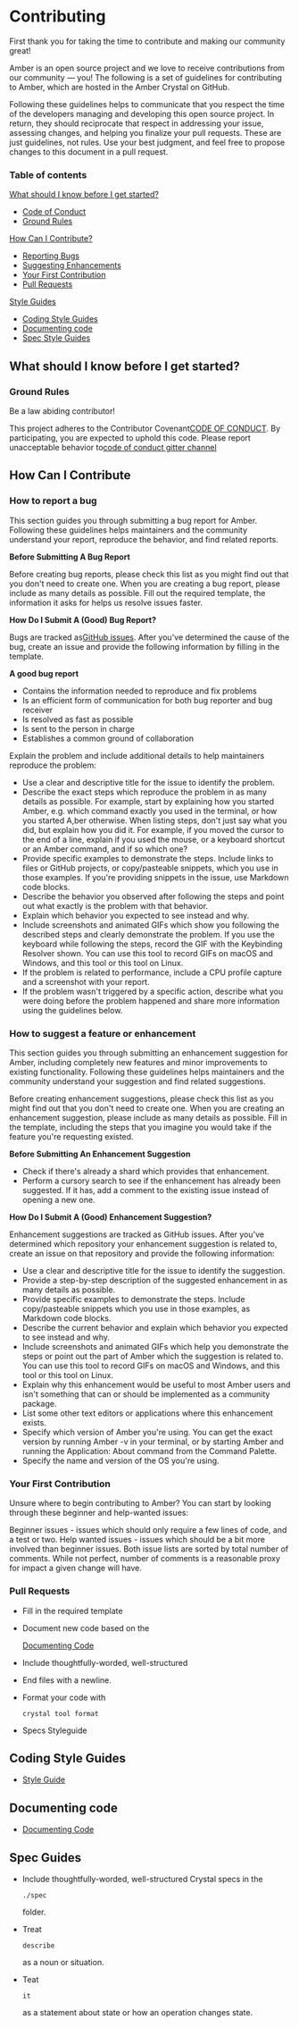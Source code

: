 # Contributing

First thank you for taking the time to contribute and making our community great!

Amber is an open source project and we love to receive contributions from our community — you! The following is a set of guidelines for contributing to Amber, which are hosted in the Amber Crystal on GitHub.

Following these guidelines helps to communicate that you respect the time of the developers managing and developing this open source project. In return, they should reciprocate that respect in addressing your issue, assessing changes, and helping you finalize your pull requests. These are just guidelines, not rules. Use your best judgment, and feel free to propose changes to this document in a pull request.

### Table of contents

[What should I know before I get started?](https://github.com/amberframework/amber/blob/master/.github/CONTRIBUTING.md#what-should-i-know-before-i-get-started)

* [Code of Conduct](https://github.com/amberframework/amber/blob/master/.github/CODE_OF_CONDUCT.md)
* [Ground Rules](https://github.com/amberframework/amber/blob/master/.github/CONTRIBUTING.md#ground-rules)

[How Can I Contribute?](https://github.com/amberframework/amber/blob/master/.github/CONTRIBUTING.md#how-can-i-contribute)

* [Reporting Bugs](https://github.com/amberframework/amber/blob/master/.github/CONTRIBUTING.md#reporting-bugs)
* [Suggesting Enhancements](https://github.com/amberframework/amber/blob/master/.github/CONTRIBUTING.md#suggesting-enhancements)
* [Your First Contribution](https://github.com/amberframework/amber/blob/master/.github/CONTRIBUTING.md#your-first-contribution)
* [Pull Requests](https://github.com/amberframework/amber/blob/master/.github/CONTRIBUTING.md#pull-requests)

[Style Guides](https://github.com/amberframework/amber/blob/master/.github/CONTRIBUTING.md#style-guides)

* [Coding Style Guides](https://github.com/amberframework/amber/blob/master/.github/CONTRIBUTING.md#coding-style-guidelines)
* [Documenting code](https://github.com/amberframework/amber/blob/master/.github/CONTRIBUTING.md#documenting-code)
* [Spec Style Guides](https://github.com/amberframework/amber/blob/master/.github/CONTRIBUTING.md#spec-style-guides)

## What should I know before I get started?

### Ground Rules

Be a law abiding contributor!

This project adheres to the Contributor Covenant[CODE OF CONDUCT](https://github.com/amberframework/amber/blob/master/.github/CODE_OF_CONDUCT.md). By participating, you are expected to uphold this code. Please report unacceptable behavior to[code of conduct gitter channel](https://gitter.im/amberframework/code_of_conduct)

## How Can I Contribute

### How to report a bug

This section guides you through submitting a bug report for Amber. Following these guidelines helps maintainers and the community understand your report, reproduce the behavior, and find related reports.

**Before Submitting A Bug Report**

Before creating bug reports, please check this list as you might find out that you don't need to create one. When you are creating a bug report, please include as many details as possible. Fill out the required template, the information it asks for helps us resolve issues faster.

**How Do I Submit A \(Good\) Bug Report?**

Bugs are tracked as[GitHub issues](https://github.com/amberframework/amber/issues). After you've determined the cause of the bug, create an issue and provide the following information by filling in the template.

**A good bug report**

* Contains the information needed to reproduce and fix problems
* Is an efficient form of communication for both bug reporter and bug receiver
* Is resolved as fast as possible
* Is sent to the person in charge
* Establishes a common ground of collaboration

Explain the problem and include additional details to help maintainers reproduce the problem:

* Use a clear and descriptive title for the issue to identify the problem.
* Describe the exact steps which reproduce the problem in as many details as possible. For example, start by explaining how you started Amber, e.g. which command exactly you used in the terminal, or how you started A,ber otherwise. When listing steps, don't just say what you did, but explain how you did it. For example, if you moved the cursor to the end of a line, explain if you used the mouse, or a keyboard shortcut or an Amber command, and if so which one?
* Provide specific examples to demonstrate the steps. Include links to files or GitHub projects, or copy/pasteable snippets, which you use in those examples. If you're providing snippets in the issue, use Markdown code blocks.
* Describe the behavior you observed after following the steps and point out what exactly is the problem with that behavior.
* Explain which behavior you expected to see instead and why.
* Include screenshots and animated GIFs which show you following the described steps and clearly demonstrate the problem. If you use the keyboard while following the steps, record the GIF with the Keybinding Resolver shown. You can use this tool to record GIFs on macOS and Windows, and this tool or this tool on Linux.
* If the problem is related to performance, include a CPU profile capture and a screenshot with your report.
* If the problem wasn't triggered by a specific action, describe what you were doing before the problem happened and share more information using the guidelines below.

### How to suggest a feature or enhancement

This section guides you through submitting an enhancement suggestion for Amber, including completely new features and minor improvements to existing functionality. Following these guidelines helps maintainers and the community understand your suggestion and find related suggestions.

Before creating enhancement suggestions, please check this list as you might find out that you don't need to create one. When you are creating an enhancement suggestion, please include as many details as possible. Fill in the template, including the steps that you imagine you would take if the feature you're requesting existed.

**Before Submitting An Enhancement Suggestion**

* Check if there's already a shard which provides that enhancement.
* Perform a cursory search to see if the enhancement has already been suggested. If it has, add a comment to the existing issue instead of opening a new one.

**How Do I Submit A \(Good\) Enhancement Suggestion?**

Enhancement suggestions are tracked as GitHub issues. After you've determined which repository your enhancement suggestion is related to, create an issue on that repository and provide the following information:

* Use a clear and descriptive title for the issue to identify the suggestion.
* Provide a step-by-step description of the suggested enhancement in as many details as possible.
* Provide specific examples to demonstrate the steps. Include copy/pasteable snippets which you use in those examples, as Markdown code blocks.
* Describe the current behavior and explain which behavior you expected to see instead and why.
* Include screenshots and animated GIFs which help you demonstrate the steps or point out the part of Amber which the suggestion is related to. You can use this tool to record GIFs on macOS and Windows, and this tool or this tool on Linux.
* Explain why this enhancement would be useful to most Amber users and isn't something that can or should be implemented as a community package.
* List some other text editors or applications where this enhancement exists.
* Specify which version of Amber you're using. You can get the exact version by running Amber -v in your terminal, or by starting Amber and running the Application: About command from the Command Palette.
* Specify the name and version of the OS you're using.

### Your First Contribution

Unsure where to begin contributing to Amber? You can start by looking through these beginner and help-wanted issues:

Beginner issues - issues which should only require a few lines of code, and a test or two. Help wanted issues - issues which should be a bit more involved than beginner issues. Both issue lists are sorted by total number of comments. While not perfect, number of comments is a reasonable proxy for impact a given change will have.

### Pull Requests

* Fill in the required template
* Document new code based on the

  [Documenting Code](https://crystal-lang.org/docs/conventions/documenting_code.html)

* Include thoughtfully-worded, well-structured
* End files with a newline.
* Format your code with

  `crystal tool format`

* Specs Styleguide

## Coding Style Guides

* [Style Guide](https://crystal-lang.org/docs/conventions/coding_style.html)

## Documenting code

* [Documenting Code](https://crystal-lang.org/docs/conventions/documenting_code.html)

## Spec Guides

* Include thoughtfully-worded, well-structured Crystal specs in the

  `./spec`

  folder.

* Treat

  `describe`

  as a noun or situation.

* Teat

  `it`

  as a statement about state or how an operation changes state.

